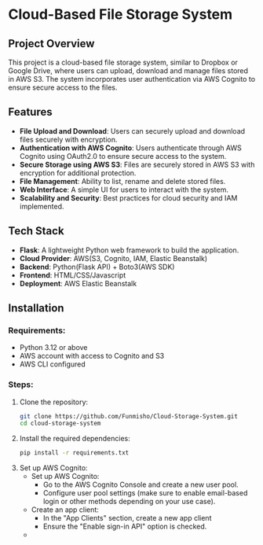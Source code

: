 # Cloud-Based File Storage System

## Project Overview
This project is a cloud-based file storage system, similar to Dropbox or Google Drive, where users can upload, download and manage files stored in AWS S3. The system incorporates user authentication via AWS Cognito to ensure secure access to the files.

## Features
- **File Upload and Download**: Users can securely upload and download files securely with encryption.
- **Authentication with AWS Cognito**: Users authenticate through AWS Cognito using OAuth2.0 to ensure secure access to the system.
- **Secure Storage using AWS S3**: Files are securely stored in AWS S3 with encryption for additional protection.
- **File Management**: Ability to list, rename and delete stored files.
- **Web Interface**: A simple UI for users to interact with the system.
- **Scalability and Security**: Best practices for cloud security and IAM implemented. 

## Tech Stack
- **Flask**: A lightweight Python web framework to build the application.
- **Cloud Provider**: AWS(S3, Cognito, IAM, Elastic Beanstalk)
- **Backend**: Python(Flask API) + Boto3(AWS SDK)
- **Frontend**: HTML/CSS/Javascript
- **Deployment**: AWS Elastic Beanstalk

## Installation

### Requirements:
- Python 3.12 or above
- AWS account with access to Cognito and S3
- AWS CLI configured

### Steps:
1. Clone the repository:
   ```bash
   git clone https://github.com/Funmisho/Cloud-Storage-System.git
   cd cloud-storage-system
   ```
2. Install the required dependencies:
   ```bash
   pip install -r requirements.txt
   ```
3. Set up AWS Cognito:
   * Set up AWS Cognito:
     - Go to the AWS Cognito Console and create a new user pool.
     - Configure user pool settings (make sure to enable email-based login or other methods depending on your use case).
   * Create an app client:
     - In the "App Clients" section, create a new app client
     - Ensure the "Enable sign-in API" option is checked.
   * 


   
  
